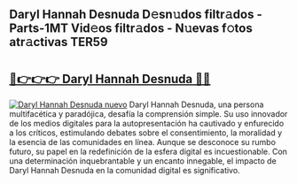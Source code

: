 ## Daryl Hannah Desnuda D𝚎sn𝚞dos filtr𝚊dos - Parts-1MT Vid𝚎os filtr𝚊dos - N𝚞evas f𝚘tos atr𝚊ctivas TER59

# <h2><a href="http://mbcsv2.tromn.icu/?c=Daryl+Hannah+Desnuda">🔗👉👉👉 Daryl Hannah Desnuda 🔗🔗</a></h2>

[![Daryl Hannah Desnuda nuevo](https://i.imgur.com/pEAQMta.gif)](http://mbcsv2.tromn.icu/?c=Daryl+Hannah+Desnuda)
Daryl Hannah Desnuda, una persona multifacética y paradójica, desafía la comprensión simple. Su uso innovador de los medios digitales para la autopresentación ha cautivado y enfurecido a los críticos, estimulando debates sobre el consentimiento, la moralidad y la esencia de las comunidades en línea. Aunque se desconoce su rumbo futuro, su papel en la redefinición de la esfera digital es incuestionable. Con una determinación inquebrantable y un encanto innegable, el impacto de Daryl Hannah Desnuda en la comunidad digital es significativo.
